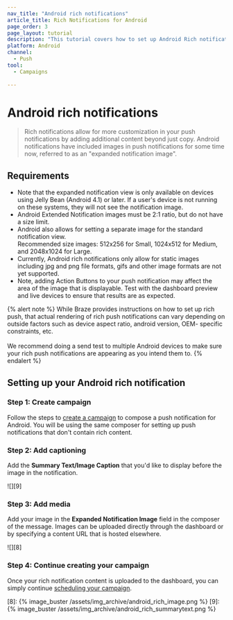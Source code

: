 ```yaml
---
nav_title: "Android rich notifications"
article_title: Rich Notifications for Android
page_order: 3
page_layout: tutorial
description: "This tutorial covers how to set up Android Rich notifications for your Braze campaigns."
platform: Android
channel:
  - Push
tool:
  - Campaigns
  
---
```


# Android rich notifications

> Rich notifications allow for more customization in your push notifications by adding additional content beyond just copy. Android notifications have included images in push notifications for some time now, referred to as an "expanded notification image".

## Requirements

- Note that the expanded notification view is only available on devices using Jelly Bean (Android 4.1) or later. If a user's device is not running on these systems, they will not see the notification image.
- Android Extended Notification images must be 2:1 ratio, but do not have a size limit.
- Android also allows for setting a separate image for the standard notification view. <br>Recommended size images: 512x256 for Small, 1024x512 for Medium, and 2048x1024 for Large.
- Currently, Android rich notifications only allow for static images including jpg and png file formats, gifs and other image formats are not yet supported.
- Note, adding Action Buttons to your push notification may affect the area of the image that is displayable. Test with the dashboard preview and live devices to ensure that results are as expected.

{% alert note %}
While Braze provides instructions on how to set up rich push, that actual rendering of rich push notifications can vary depending on outside factors such as device aspect ratio, android version, OEM- specific constraints, etc. 
<br><br>
We recommend doing a send test to multiple Android devices to make sure your rich push notifications are appearing as you intend them to.
{% endalert %}

## Setting up your Android rich notification

### Step 1: Create campaign

Follow the steps to [create a campaign][3] to compose a push notification for Android. You will be using the same composer for setting up push notifications that don't contain rich content.

### Step 2: Add captioning

Add the **Summary Text/Image Caption** that you'd like to display before the image in the notification.

![][9]

### Step 3: Add media

Add your image in the **Expanded Notification Image** field in the composer of the message. Images can be uploaded directly through the dashboard or by specifying a content URL that is hosted elsewhere.

![][8]

### Step 4: Continue creating your campaign

Once your rich notification content is uploaded to the dashboard, you can simply continue [scheduling your campaign][6].

[3]: {{site.baseurl}}/user_guide/message_building_by_channel/push/creating_a_push_message/#creating-a-push-message
[6]: {{site.baseurl}}/user_guide/engagement_tools/campaigns/scheduling_and_organizing/delivery_types/
[8]: {% image_buster /assets/img_archive/android_rich_image.png %}
[9]: {% image_buster /assets/img_archive/android_rich_summarytext.png %}
